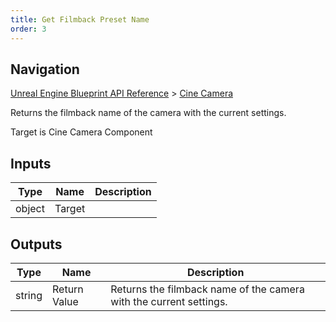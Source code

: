 ```yaml
---
title: Get Filmback Preset Name
order: 3
---
```

## Navigation

[Unreal Engine Blueprint API Reference](https://dev.epicgames.com/documentation/en-us/unreal-engine/BlueprintAPI) > [Cine Camera](https://dev.epicgames.com/documentation/en-us/unreal-engine/BlueprintAPI/CineCamera)

Returns the filmback name of the camera with the current settings.

Target is Cine Camera Component

## Inputs

| Type | Name | Description |
| --- | --- | --- |
| object | Target |  |

## Outputs

| Type | Name | Description |
| --- | --- | --- |
| string | Return Value | Returns the filmback name of the camera with the current settings. |
